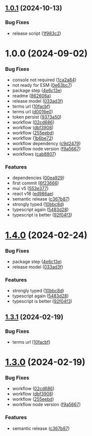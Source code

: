 ## [1.0.1](https://github.com/philippnagel/docusaurus-next-terminology/compare/v1.0.0...v1.0.1) (2024-10-13)


### Bug Fixes

* release script ([1f983c2](https://github.com/philippnagel/docusaurus-next-terminology/commit/1f983c2882f21ca71b8e7ce4cf6d0e7e2af11ea7))

# 1.0.0 (2024-09-02)


### Bug Fixes

* console not required ([1ca2a84](https://github.com/philippnagel/docusaurus-next-terminology/commit/1ca2a84c7f22ae4989ac36c99d6b796718e43256))
* not ready for ESM ([0e63bc7](https://github.com/philippnagel/docusaurus-next-terminology/commit/0e63bc75dcf841e64133cb17e874fe12c67599c8))
* package step ([4e6c13e](https://github.com/philippnagel/docusaurus-next-terminology/commit/4e6c13e9026279d727997026d3986f3ba0cfce3d))
* readme ([862606a](https://github.com/philippnagel/docusaurus-next-terminology/commit/862606a9a8966fa14c1854d5c340e8043d4f73d8))
* release model ([033ad3f](https://github.com/philippnagel/docusaurus-next-terminology/commit/033ad3f1166b41709bbe9b3064441d169179a5f7))
* terms url ([10facbf](https://github.com/philippnagel/docusaurus-next-terminology/commit/10facbf49599f102ec002fdfab0d601ece042500))
* terms url ([d0016e0](https://github.com/philippnagel/docusaurus-next-terminology/commit/d0016e0e4a2c3f97d6b375cf04b34f512ba76d7f))
* token persist ([9373a50](https://github.com/philippnagel/docusaurus-next-terminology/commit/9373a501df28a5f0250cd9c193df6bbba1a4dc35))
* workflow ([02cd686](https://github.com/philippnagel/docusaurus-next-terminology/commit/02cd686bafa77760f76b066ea09c98aeb3d916f7))
* workflow ([dbf3908](https://github.com/philippnagel/docusaurus-next-terminology/commit/dbf39085853e5a8ef88f2feca904631f3f7e7557))
* workflow ([255eebd](https://github.com/philippnagel/docusaurus-next-terminology/commit/255eebd9d7a9ed00bf778a8156ac63141ce3b591))
* workflow ([1b6be72](https://github.com/philippnagel/docusaurus-next-terminology/commit/1b6be729977ac3a06066f2aca14923390d9f60c4))
* workflow dependency ([c9d2479](https://github.com/philippnagel/docusaurus-next-terminology/commit/c9d24798c7b247556d3e8e5dab998fc6eee99f76))
* workflow node version ([f9a5667](https://github.com/philippnagel/docusaurus-next-terminology/commit/f9a5667eef95e517ce317ac3300efe5c11a531e2))
* workflows ([cab8807](https://github.com/philippnagel/docusaurus-next-terminology/commit/cab8807e89053eded9dc81940ce55d6b46d84b2f))


### Features

* dependencies ([00ea929](https://github.com/philippnagel/docusaurus-next-terminology/commit/00ea929c374ef6e51a7eacd595e5f896296ed900))
* first commit ([6f23666](https://github.com/philippnagel/docusaurus-next-terminology/commit/6f23666cb8d8323964bfeb8b0ea0d30587a33b3e))
* mui v5 ([553e377](https://github.com/philippnagel/docusaurus-next-terminology/commit/553e37799b59445fd395e62871fd47dd25511a2b))
* react v18 ([ed986ae](https://github.com/philippnagel/docusaurus-next-terminology/commit/ed986ae78ea314a6dcfa700427cbca5cb00a4dd3))
* semantic release ([c367b87](https://github.com/philippnagel/docusaurus-next-terminology/commit/c367b87e1ec14a2ca9288783a3c2488586d6b75f))
* strongly typed ([10bbc8d](https://github.com/philippnagel/docusaurus-next-terminology/commit/10bbc8d39fc9cad273226c59987affd8d7295ddc))
* typescript again ([5483d28](https://github.com/philippnagel/docusaurus-next-terminology/commit/5483d28773f4d9512657839ccb10d413ec98baf2))
* typescript is better ([92f04f3](https://github.com/philippnagel/docusaurus-next-terminology/commit/92f04f3e505cadac399838c2b7c97af162a7548d))

# [1.4.0](https://github.com/LunaticMuch/docusaurus-terminology/compare/v1.3.1...v1.4.0) (2024-02-24)


### Bug Fixes

* package step ([4e6c13e](https://github.com/LunaticMuch/docusaurus-terminology/commit/4e6c13e9026279d727997026d3986f3ba0cfce3d))
* release model ([033ad3f](https://github.com/LunaticMuch/docusaurus-terminology/commit/033ad3f1166b41709bbe9b3064441d169179a5f7))


### Features

* strongly typed ([10bbc8d](https://github.com/LunaticMuch/docusaurus-terminology/commit/10bbc8d39fc9cad273226c59987affd8d7295ddc))
* typescript again ([5483d28](https://github.com/LunaticMuch/docusaurus-terminology/commit/5483d28773f4d9512657839ccb10d413ec98baf2))
* typescript is better ([92f04f3](https://github.com/LunaticMuch/docusaurus-terminology/commit/92f04f3e505cadac399838c2b7c97af162a7548d))

## [1.3.1](https://github.com/LunaticMuch/docusaurus-terminology/compare/v1.3.0...v1.3.1) (2024-02-19)


### Bug Fixes

* terms url ([10facbf](https://github.com/LunaticMuch/docusaurus-terminology/commit/10facbf49599f102ec002fdfab0d601ece042500))

# [1.3.0](https://github.com/LunaticMuch/docusaurus-terminology/compare/v1.2.4...v1.3.0) (2024-02-19)


### Bug Fixes

* workflow ([02cd686](https://github.com/LunaticMuch/docusaurus-terminology/commit/02cd686bafa77760f76b066ea09c98aeb3d916f7))
* workflow ([dbf3908](https://github.com/LunaticMuch/docusaurus-terminology/commit/dbf39085853e5a8ef88f2feca904631f3f7e7557))
* workflow ([255eebd](https://github.com/LunaticMuch/docusaurus-terminology/commit/255eebd9d7a9ed00bf778a8156ac63141ce3b591))
* workflow node version ([f9a5667](https://github.com/LunaticMuch/docusaurus-terminology/commit/f9a5667eef95e517ce317ac3300efe5c11a531e2))


### Features

* semantic release ([c367b87](https://github.com/LunaticMuch/docusaurus-terminology/commit/c367b87e1ec14a2ca9288783a3c2488586d6b75f))
